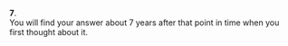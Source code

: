 **7**.  
You will find your answer about 7 years after that point in time when you first thought about it.  

